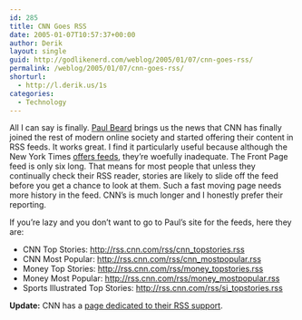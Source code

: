 ```yaml
---
id: 285
title: CNN Goes RSS
date: 2005-01-07T10:57:37+00:00
author: Derik
layout: single
guid: http://godlikenerd.com/weblog/2005/01/07/cnn-goes-rss/
permalink: /weblog/2005/01/07/cnn-goes-rss/
shorturl:
  - http://l.derik.us/1s
categories:
  - Technology
---
```

All I can say is finally. [Paul Beard](http://www.paulbeard.org/wordpress/index.php?p=2430) brings us the news that CNN has finally joined the rest of modern online society and started offering their content in RSS feeds. It works great. I find it particularly useful because although the New York Times [offers feeds](http://www.nytimes.com/services/xml/rss/index.html), they&#8217;re woefully inadequate. The Front Page feed is only six long. That means for most people that unless they continually check their RSS reader, stories are likely to slide off the feed before you get a chance to look at them. Such a fast moving page needs more history in the feed. CNN&#8217;s is much longer and I honestly prefer their reporting.

If you&#8217;re lazy and you don&#8217;t want to go to Paul&#8217;s site for the feeds, here they are:

  * CNN Top Stories: <http://rss.cnn.com/rss/cnn_topstories.rss>
  * CNN Most Popular: <http://rss.cnn.com/rss/cnn_mostpopular.rss>
  * Money Top Stories: <http://rss.cnn.com/rss/money_topstories.rss>
  * Money Most Popular: <http://rss.cnn.com/rss/money_mostpopular.rss>
  * Sports Illustrated Top Stories: <http://rss.cnn.com/rss/si_topstories.rss>

**Update:** CNN has a [page dedicated to their RSS support](http://www.cnn.com/services/rss/).